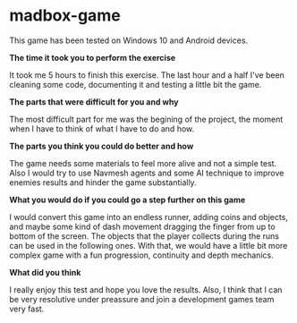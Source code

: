 # madbox-game

This game has been tested on Windows 10 and Android devices.

**The time it took you to perform the exercise**

It took me 5 hours to finish this exercise. The last hour and a half I've been cleaning some code, documenting it and testing a little bit the game.

**The parts that were difficult for you and why**

The most difficult part for me was the begining of the project, the moment when I have to think of what I have to do and how.

**The parts you think you could do better and how**

The game needs some materials to feel more alive and not a simple test. Also I would try to use Navmesh agents and some AI technique to improve enemies results and hinder the game substantially.

**What you would do if you could go a step further on this game**

I would convert this game into an endless runner, adding coins and objects, and maybe some kind of dash movement dragging the finger from up to bottom of the screen. The objects that the player collects during the runs can be used in the following ones. 
With that, we would have a little bit more complex game with a fun progression, continuity and depth mechanics.

**What did you think**

I really enjoy this test and hope you love the results. Also, I think that I can be very resolutive under preassure and join a development games team very fast.